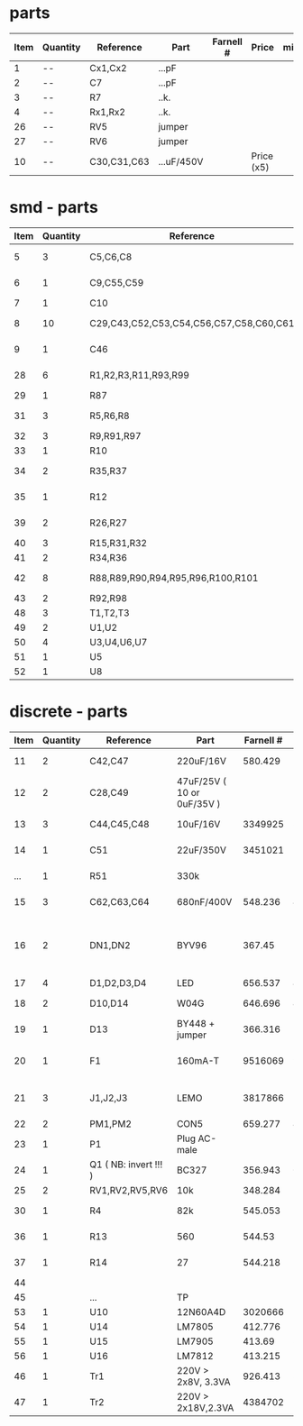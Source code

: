 parts
=====

| Item | Quantity | Reference   | Part       | Farnell # | Price      | min | Mouser # | Price | Total | Notes  |
| ---- | -------- | ----------- | ---------- | --------- | ---------- | --- | -------- | ----- | ----- | ------ |
| 1    | --       | Cx1,Cx2     | ...pF      |           |            |     |          |       |       |        |
| 2    | --       | C7          | ...pF      |           |            |     |          |       |       |        |
| 3    | --       | R7          | ..k.       |           |            |     |          |       |       |        |
| 4    | --       | Rx1,Rx2     | ..k.       |           |            |     |          |       |       |        |
| 26   | --       | RV5         | jumper     |           |            |     |          |       |       | Jumper |
| 27   | --       | RV6         | jumper     |           |            |     |          |       |       | Jumper |
| 10   | --       | C30,C31,C63 | ...uF/450V |           | Price (x5) |     |          |       |       |        |

smd - parts
===========

| Item | Quantity | Reference                               | Part       | Farnell #         | Price      | min | Mouser #             | Price | Total | Notes      |
| ---- | -------- | --------------------------------------- | ---------- | ----------------- | ---------- | --- | -------------------- | ----- | ----- | ---------- |
| 5    | 3        | C5,C6,C8                                | 470nF      | 644.274           | 9,20       | 1   | 810-CGJ4J3X7S2A474K  | 0.98  | 2.94  | Capacitor  |
| 6    | 1        | C9,C55,C59                              | 120pF      | C: 10.03.04.212.7 | 7,50       | 1   | 810-CGJ3E3C0G2D121J  | 0.29  | 0.29  | Capacitor  |
| 7    | 1        | C10                                     | 2.2uF      | 317.706           | 4,80       | 1   | 810-C1005X7S0J225K   | 0.33  | 0.33  | Capacitor  |
| 8    | 10       | C29,C43,C52,C53,C54,C56,C57,C58,C60,C61 | 100nF      | C: 10.03.04.500.2 |            | 1   | 810-CGJ5L2X7R2A104K  | 0.65  | 6.50  | Capacitor  |
| 9    | 1        | C46                                     | 2.2nF      | 499.33            | 1,37       | 1   | 81-GRM31BR73A222KW01 | 0.33  | 0.33  | Capacitor  |
| 28   | 6        | R1,R2,R3,R11,R93,R99                    | 1k0        | 912.475           | 1,35       | 1   | 594-MCS0402MD1001DE0 | 0.28  | 1.68  | Resistor   |
| 29   | 1        | R87                                     | 1M5        | 3601250           | 2,25       | 1   | 660-HV732ATTD1504F   | 0.68  | 0.68  | Resistor   |
| 31   | 3        | R5,R6,R8                                | 470k       | 912.797           | 0,85       | 1   | 756-HVC2512-470KFT18 | 0.79  | 2.37  | Resistor   |
| 32   | 3        | R9,R91,R97                              | 10k        | 912.591           | 1,35       | 1   | 279-RN73C1J10KBTDF   | 1.06  | 3.18  | Resistor   |
| 33   | 1        | R10                                     | 3k3        | 912.53            | 1,00       | 1   | 667-ERA-3ARW332V     | 1.38  | 1.38  | Resistor   |
| 34   | 2        | R35,R37                                 | 1k6        | 4387120           | 0,85       | 1   | 71-TNPW08051K60BEEN  | 0.85  | 1.70  | Resistor   |
| 35   | 1        | R12                                     | 47         | 912.311           | 0,85       | 1   | 588-RW3R5EA47R0JET   | 1.75  | 1.75  | Resistor   |
| 39   | 2        | R26,R27                                 | 270k       | 912.761           | 0,85       | 1   | 660-HV732BTTD2703D   | 0.61  | 1.22  | Resistor   |
| 40   | 3        | R15,R31,R32                             | 2k2        | 912.517           | 1,35       | 1   | 667-ERA-3ARW222V     | 1.38  | 4.14  | Resistor   |
| 41   | 2        | R34,R36                                 | 470        | 912.438           | 1,35       | 1   | 660-SG733ATTE471K    | 0.86  | 1.72  | Resistor   |
| 42   | 8        | R88,R89,R90,R94,R95,R96,R100,R101       | 10         | C: 11.24.05.110.0 |            | 1   | 588-RW0S6BB10R0FET   | 1.15  | 9.20  | Resistor   |
| 43   | 2        | R92,R98                                 | 4k7        | 912.554           |  1,05      | 1   | 279-RN73C1J4K7BTDF   | 1.68  | 3.36  | Resistor   |
| 48   | 3        | T1,T2,T3                                | BS170      | 4386632           |  3,60      | 1   | 522-BS170FTA         | 0.70  | 2.10  | Transistor |
| 49   | 2        | U1,U2                                   | TL3016ID   | 8453594           | 13,30      | 1   | 595-TL3016ID         | 3.17  | 6.34  | Chip       |
| 50   | 4        | U3,U4,U6,U7                             | 74HC123M   | 539.302           |  7,80      | 1   | 595-CD74HC123M       | 0.69  | 2.76  | Chip       |
| 51   | 1        | U5                                      | 74HC08D    | 794.91            |  1,35      | 1   | 595-SN74HC08D        | 0.46  | 0.46  | Chip       |
| 52   | 1        | U8                                      | 74HC240D   | 3166065           |  1,95      | 1   | 595-SN74HC240DW      | 0.60  | 0.60  | Chip       |

discrete - parts
================

| Item | Quantity | Reference             | Part                       | Farnell # | Price      | min | Mouser #            | Price | Total  | Notes               |
| ---- | -------- | --------------------- | -------------------------- | --------- | ---------- | --- | ------------------- | ----- | ------ | ------------------- |
| 11   | 2        | C42,C47               | 220uF/16V                  | 580.429   |   2,80     | 1   | 647-UVR1C221MED     | 0.36  |  0.72  | Capacitor           |
| 12   | 2        | C28,C49               | 47uF/25V ( 10 or 0uF/35V ) |           |            | 1   | 647-UST1E470MDD     | 0.35  |  0.70  | Capacitor           |
| 13   | 3        | C44,C45,C48           | 10uF/16V                   | 3349925   |   3,30     | 1   | 647-UPS1C100MDD1TA  | 0.17  |  0.51  | Capacitor           |
| 14   | 1        | C51                   | 22uF/350V                  | 3451021   |   7,75     | 1   | 647-TVX2V220MCD     | 2.36  |  2.36  | Capacitor           |
| ...  | 1        | R51                   | 330k                       |           |   1,75     | 1   | 594-5083NW330K0J    | 0.10  |  0.10  | Resistor            |
| 15   | 3        | C62,C63,C64           | 680nF/400V                 | 548.236   |   4,50     | 1   | 594-2222-383-11684  | 3.36  |  10.08 | Capacitor           |
| 16   | 2        | DN1,DN2               | BYV96                      | 367.45    |   2,20     |     |                     | 0.00  |        | Fast soft-recovery controlled avalanche rectiﬁers |
| 17   | 4        | D1,D2,D3,D4           | LED                        | 656.537   |   4,80     |     |                     | 0.00  |        | LED                 |
| 18   | 2        | D10,D14               | W04G                       | 646.696   |   4,30     | 1   | 625-W04G-E4 0.69    | 1.38  |        | Bridge Rectifier    |
| 19   | 1        | D13                   | BY448 + jumper             | 366.316   |   1,90     | 1   | 625-BY448GP-E3/73   | 0.31  |  0.31  | Bridge Rectifier    |
| 20   | 1        | F1                    | 160mA-T                    | 9516069   |   9,50     | 1   | 693-0034.7207       | 0.81  |  0.81  | Fuse w/through hole |
| 21   | 3        | J1,J2,J3              | LEMO                       | 3817866   | 148,35     |     |                     | 0.00  |        | LEMO (manufacturer) Socket |
| 22   | 2        | PM1,PM2               | CON5                       | 659.277   |  46,20     |     |                     | 0.00  |        | ?? Switch??         |
| 23   | 1        | P1                    | Plug AC-male               |           |            |     |                     | 0.00  |        | Plug AC-Male        |
| 24   | 1        | Q1 ( NB: invert !!! ) | BC327                      | 356.943   |   0,35     | 1   | 512-BC32725TA       | 0.21  |  0.21  | Bipolar Transistor  |
| 25   | 2        | RV1,RV2,RV5,RV6       | 10k                        | 348.284   |  19,60     |     |                     | 0.00  |        | Jumper Panel        |
| 30   | 1        | R4                    | 82k                        | 545.053   |   1,75     | 1   | 594-5073NW82K00J    | 0.16  |  0.16  | Resistor            |
| 36   | 1        | R13                   | 560                        | 544.53    |   1,75     | 1   | 594-5073NW560R0J    | 0.16  |  0.16  | Resistor            |
| 37   | 1        | R14                   | 27                         | 544.218   |   1,75     | 1   | 594-5083NW27R00J    | 0.10  |  0.10  | Resistor            |
| 44   |          |                       |                            |           |            |     |                     |       |        |                     | 
| 45   |          | ...                   | TP                         |           |            |     |                     |       |        |                     | 
| 53   | 1        | U10                   | 12N60A4D                   | 3020666   |  29,85     |     |                     | 0.00  |        | Transistor          |
| 54   | 1        | U14                   | LM7805                     | 412.776   |   2,75     | 1   | 512-LM7805CT        | 0.68  |  0.68  | Transistor          |
| 55   | 1        | U15                   | LM7905                     | 413.69    |   3,50     | 1   | 512-LM7905CT        | 0.60  |  0.60  | Transistor          |
| 56   | 1        | U16                   | LM7812                     | 413.215   |   3,35     | 1   | 512-LM7812CT        | 0.71  |  0.71  | Transistor          |
| 46   | 1        | Tr1                   | 220V > 2x8V, 3.3VA         | 926.413   |  38,70     |     |                     | 0.00  |        | Transformer         |
| 47   | 1        | Tr2                   | 220V > 2x18V,2.3VA         | 4384702   |  22,50     |     |                     | 0.00  |        | Transformer         |
